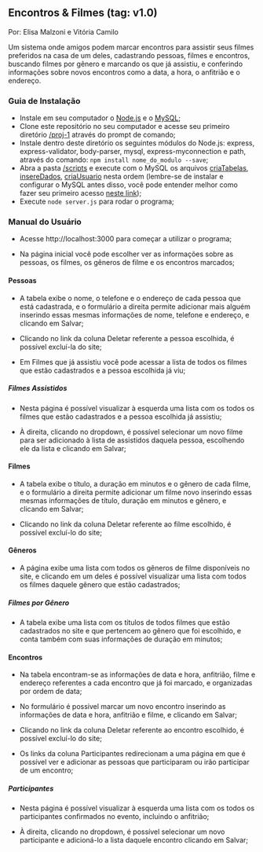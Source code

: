 ﻿## Encontros & Filmes (tag: v1.0)
Por: Elisa Malzoni e Vitória Camilo

Um sistema onde amigos podem marcar encontros para assistir seus filmes preferidos na casa de um deles, cadastrando pessoas, filmes e encontros, buscando filmes por gênero e marcando os que já assistiu, e conferindo informações sobre novos encontros como a data, a hora, o anfitrião e o endereço.

### Guia de Instalação

- Instale em seu computador o [Node.js](https://nodejs.org/en/download/ "Node.js") e o [MySQL](https://dev.mysql.com/downloads/installer/ "MySQL");
- Clone este repositório no seu computador e acesse seu primeiro diretório [/proj-1](https://github.com/Encontros/proj-1) através do prompt de comando;
- Instale dentro deste diretório os seguintes módulos do Node.js: express, express-validator, body-parser, mysql, express-myconnection e path, através do comando: `npm install nome_do_modulo --save`;
- Abra a pasta [/scripts](https://github.com/Encontros/proj-1/tree/master/scripts) e execute com o MySQL os arquivos [criaTabelas](https://github.com/Encontros/proj-1/blob/master/scripts/criaTabelas.sql), [insereDados](https://github.com/Encontros/proj-1/blob/master/scripts/insereDados.sql), [criaUsuario](https://github.com/Encontros/proj-1/blob/master/scripts/criaUsuario.sql) nesta ordem (lembre-se de instalar e configurar o MySQL antes disso, você pode entender melhor como fazer seu primeiro acesso [neste link](https://dev.mysql.com/doc/refman/8.0/en/windows-server-first-start.html));
- Execute `node server.js` para rodar o programa;


### Manual do Usuário

- Acesse http://localhost:3000 para começar a utilizar o programa;

- Na página inicial você pode escolher ver as informações sobre as pessoas, os filmes, os gêneros de filme e os encontros marcados;

#### Pessoas

- A tabela exibe o nome, o telefone e o endereço de cada pessoa que está cadastrada, e o formulário a direita permite adicionar mais alguém inserindo essas mesmas informações de nome, telefone e endereço, e clicando em Salvar;

- Clicando no link da coluna Deletar referente a pessoa escolhida, é possível excluí-la do site;

- Em Filmes que já assistiu você pode acessar a lista de todos os filmes que estão cadastrados e a pessoa escolhida já viu;

##### Filmes Assistidos

- Nesta página é possível visualizar à esquerda uma lista com os todos os filmes que estão cadastrados e a pessoa escolhida já assistiu;

- À direita, clicando no dropdown, é possível selecionar um novo filme para ser adicionado à lista de assistidos daquela pessoa, escolhendo ele da lista e clicando em Salvar;

#### Filmes

- A tabela exibe o título, a duração em minutos e o gênero de cada filme, e o formulário a direita permite adicionar um filme novo inserindo essas mesmas informações de título, duração em minutos e gênero, e clicando em Salvar;

- Clicando no link da coluna Deletar referente ao filme escolhido, é possível excluí-lo do site;

#### Gêneros

- A página exibe uma lista com todos os gêneros de filme disponíveis no site, e clicando em um deles é possível visualizar uma lista com todos os filmes daquele gênero que estão cadastrados;

##### Filmes por Gênero

- A tabela exibe uma lista com os títulos de todos filmes que estão cadastrados no site e que pertencem ao gênero que foi escolhido, e conta também com suas informações de duração em minutos;

#### Encontros

- Na tabela encontram-se as informações de data e hora, anfitrião, filme e endereço referentes a cada encontro que já foi marcado, e organizadas por ordem de data;

- No formulário é possivel marcar um novo encontro inserindo as informações de data e hora, anfitrião e filme, e clicando em Salvar;

- Clicando no link da coluna Deletar referente ao encontro escolhido, é possível excluí-lo do site;

- Os links da coluna Participantes redirecionam a uma página em que é possível ver e adicionar as pessoas que participaram ou irão participar de um encontro;

##### Participantes

- Nesta página é possível visualizar à esquerda uma lista com os todos os participantes confirmados no evento, incluindo o anfitrião;

- À direita, clicando no dropdown, é possível selecionar um novo participante e adicioná-lo a lista daquele encontro clicando em Salvar;

